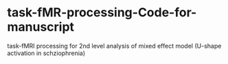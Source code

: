 # task-fMR-processing-Code-for-manuscript
task-fMRI processing for 2nd level analysis of mixed effect model (U-shape activation in schziophrenia)
